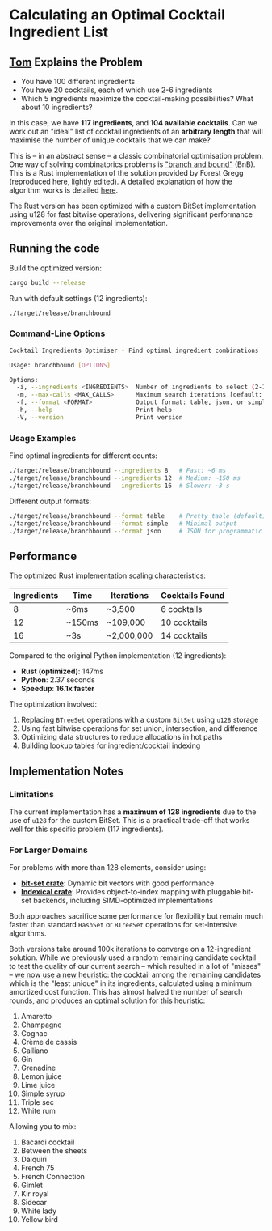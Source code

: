 # Calculating an Optimal Cocktail Ingredient List

## [Tom](https://gist.github.com/tmcw/c6bdcfe505057ed6a0f356cfd02d4d52) Explains the Problem

- You have 100 different ingredients
- You have 20 cocktails, each of which use 2-6 ingredients
- Which 5 ingredients maximize the cocktail-making possibilities? What about 10 ingredients?

In this case, we have **117 ingredients**, and **104 available cocktails**.
Can we work out an "ideal" list of cocktail ingredients of an **arbitrary length** that will maximise the number of unique cocktails that we can make?

This is – in an abstract sense – a classic combinatorial optimisation problem. One way of solving combinatorics problems is ["branch and bound"](https://en.wikipedia.org/wiki/Branch_and_bound) (BnB). This is a Rust implementation of the solution provided by Forest Gregg (reproduced here, lightly edited). A detailed explanation of how the algorithm works is detailed [here](branch_and_bound_explanation.md).

The Rust version has been optimized with a custom BitSet implementation using u128 for fast bitwise operations, delivering significant performance improvements over the original implementation.

## Running the code

Build the optimized version:
```bash
cargo build --release
```

Run with default settings (12 ingredients):
```bash
./target/release/branchbound
```

### Command-Line Options

```bash
Cocktail Ingredients Optimiser - Find optimal ingredient combinations

Usage: branchbound [OPTIONS]

Options:
  -i, --ingredients <INGREDIENTS>  Number of ingredients to select (2-109) [default: 12]
  -m, --max-calls <MAX_CALLS>      Maximum search iterations [default: 8000000]
  -f, --format <FORMAT>            Output format: table, json, or simple [default: table]
  -h, --help                       Print help
  -V, --version                    Print version
```

### Usage Examples

Find optimal ingredients for different counts:
```bash
./target/release/branchbound --ingredients 8   # Fast: ~6 ms
./target/release/branchbound --ingredients 12  # Medium: ~150 ms
./target/release/branchbound --ingredients 16  # Slower: ~3 s
```

Different output formats:
```bash
./target/release/branchbound --format table    # Pretty table (default)
./target/release/branchbound --format simple   # Minimal output
./target/release/branchbound --format json     # JSON for programmatic use
```


## Performance

The optimized Rust implementation scaling characteristics:

| Ingredients | Time | Iterations | Cocktails Found |
|-------------|------|------------|----------------|
| 8           | ~6ms | ~3,500     | 6 cocktails    |
| 12          | ~150ms | ~109,000   | 10 cocktails   |
| 16          | ~3s  | ~2,000,000 | 14 cocktails   |

Compared to the original Python implementation (12 ingredients):
- **Rust (optimized)**: 147ms 
- **Python**: 2.37 seconds
- **Speedup**: **16.1x faster**

The optimization involved:
1. Replacing `BTreeSet` operations with a custom `BitSet` using `u128` storage
2. Using fast bitwise operations for set union, intersection, and difference
3. Optimizing data structures to reduce allocations in hot paths
4. Building lookup tables for ingredient/cocktail indexing

## Implementation Notes

### Limitations
The current implementation has a **maximum of 128 ingredients** due to the use of `u128` for the custom BitSet. This is a practical trade-off that works well for this specific problem (117 ingredients).

### For Larger Domains
For problems with more than 128 elements, consider using:
- **[bit-set crate](https://crates.io/crates/bit-set)**: Dynamic bit vectors with good performance
- **[Indexical crate](https://crates.io/crates/indexical)**: Provides object-to-index mapping with pluggable bit-set backends, including SIMD-optimized implementations

Both approaches sacrifice some performance for flexibility but remain much faster than standard `HashSet` or `BTreeSet` operations for set-intensive algorithms.

Both versions take around 100k iterations to converge on a 12-ingredient solution. While we previously used a random remaining candidate cocktail to test the quality of our current search – which resulted in a lot of "misses" – [we now use a new heuristic](https://github.com/fgregg/cocktails): the cocktail among the remaining candidates which is the "least unique" in its ingredients, calculated using a minimum amortized cost function. This has almost halved the number of search rounds, and produces an optimal solution for this heuristic:

1. Amaretto
2. Champagne
3. Cognac
4. Crème de cassis
5. Galliano
6. Gin
7. Grenadine
8. Lemon juice
9. Lime juice
10. Simple syrup
11. Triple sec
12. White rum

Allowing you to mix:

1. Bacardi cocktail
2. Between the sheets
3. Daiquiri
4. French 75
5. French Connection
6. Gimlet
7. Kir royal
8. Sidecar
9. White lady
10. Yellow bird

